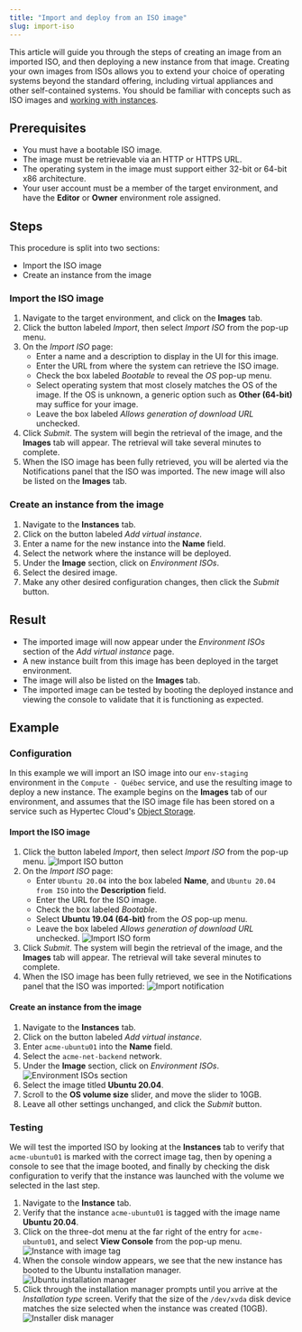```yaml
---
title: "Import and deploy from an ISO image"
slug: import-iso
---
```



This article will guide you through the steps of creating an image from an imported ISO, and then deploying a new instance from that image.  Creating your own images from ISOs allows you to extend your choice of operating systems beyond the standard offering, including virtual appliances and other self-contained systems.  You should be familiar with concepts such as ISO images and [working with instances](working-with-instances.md).

## Prerequisites
   - You must have a bootable ISO image.
   - The image must be retrievable via an HTTP or HTTPS URL.
   - The operating system in the image must support either 32-bit or 64-bit x86 architecture.
   - Your user account must be a member of the target environment, and have the **Editor** or **Owner** environment role assigned.

## Steps

This procedure is split into two sections:
   - Import the ISO image
   - Create an instance from the image

### Import the ISO image
1. Navigate to the target environment, and click on the **Images** tab.
1. Click the button labeled *Import*, then select *Import ISO* from the pop-up menu.
1. On the *Import ISO* page:
   - Enter a name and a description to display in the UI for this image.
   - Enter the URL from where the system can retrieve the ISO image.
   - Check the box labeled *Bootable* to reveal the *OS* pop-up menu.
   - Select operating system that most closely matches the OS of the image.  If the OS is unknown, a generic option such as **Other (64-bit)** may suffice for your image.
   - Leave the box labeled *Allows generation of download URL* unchecked.
1. Click *Submit*.  The system will begin the retrieval of the image, and the **Images** tab will appear.  The retrieval will take several minutes to complete.
1. When the ISO image has been fully retrieved, you will be alerted via the Notifications panel that the ISO was imported.  The new image will also be listed on the **Images** tab.

### Create an instance from the image
1. Navigate to the **Instances** tab.
1. Click on the button labeled *Add virtual instance*.
1. Enter a name for the new instance into the **Name** field.
1. Select the network where the instance will be deployed.
1. Under the **Image** section, click on *Environment ISOs*.
1. Select the desired image.
1. Make any other desired configuration changes, then click the *Submit* button.

## Result
- The imported image will now appear under the *Environment ISOs* section of the *Add virtual instance* page.
- A new instance built from this image has been deployed in the target environment.
- The image will also be listed on the **Images** tab.
- The imported image can be tested by booting the deployed instance and viewing the console to validate that it is functioning as expected.

## Example

### Configuration

In this example we will import an ISO image into our `env-staging` environment in the `Compute - Québec` service, and use the resulting image to deploy a new instance.  The example begins on the **Images** tab of our environment, and assumes that the ISO image file has been stored on a service such as Hypertec Cloud's [Object Storage](../basic-concepts/what-is-object-storage.md).  

#### Import the ISO image

1. Click the button labeled *Import*, then select *Import ISO* from the pop-up menu.
  ![Import ISO button](/assets/import-iso-button-en.png)
1. On the *Import ISO* page:
   - Enter `Ubuntu 20.04` into the box labeled **Name**, and `Ubuntu 20.04 from ISO` into the **Description** field.
   - Enter the URL for the ISO image.
   - Check the box labeled *Bootable*.
   - Select **Ubuntu 19.04 (64-bit)** from the *OS* pop-up menu.
   - Leave the box labeled *Allows generation of download URL* unchecked.
   ![Import ISO form](/assets/import-iso-form-en.png)
1. Click *Submit*.  The system will begin the retrieval of the image, and the **Images** tab will appear.  The retrieval will take several minutes to complete.
1. When the ISO image has been fully retrieved, we see in the Notifications panel that the ISO was imported:
  ![Import notification](/assets/import-iso-notif-en.png)

#### Create an instance from the image

1. Navigate to the **Instances** tab.
1. Click on the button labeled *Add virtual instance*.
1. Enter `acme-ubuntu01` into the **Name** field.
1. Select the `acme-net-backend` network.
1. Under the **Image** section, click on *Environment ISOs*.
   ![Environment ISOs section](/assets/import-iso-environment-isos-en.png)
1. Select the image titled **Ubuntu 20.04**.
1. Scroll to the **OS volume size** slider, and move the slider to 10GB.
1. Leave all other settings unchanged, and click the *Submit* button.

### Testing

We will test the imported ISO by looking at the **Instances** tab to verify that `acme-ubuntu01` is marked with the correct image tag, then by opening a console to see that the image booted, and finally by checking the disk configuration to verify that the instance was launched with the volume we selected in the last step.

1. Navigate to the **Instance** tab.
1. Verify that the instance `acme-ubuntu01` is tagged with the image name **Ubuntu 20.04**.
1. Click on the three-dot menu at the far right of the entry for `acme-ubuntu01`, and select **View Console** from the pop-up menu.
   ![Instance with image tag](/assets/import-iso-instance-tag-en.png)
1. When the console window appears, we see that the new instance has booted to the Ubuntu installation manager.
   ![Ubuntu installation manager](/assets/import-iso-ubuntu-installation-en.png)
1. Click through the installation manager prompts until you arrive at the *Installation type* screen.  Verify that the size of the `/dev/xvda` disk device matches the size selected when the instance was created (10GB).
   ![Installer disk manager](/assets/import-iso-ubuntu-disks-en.png)
